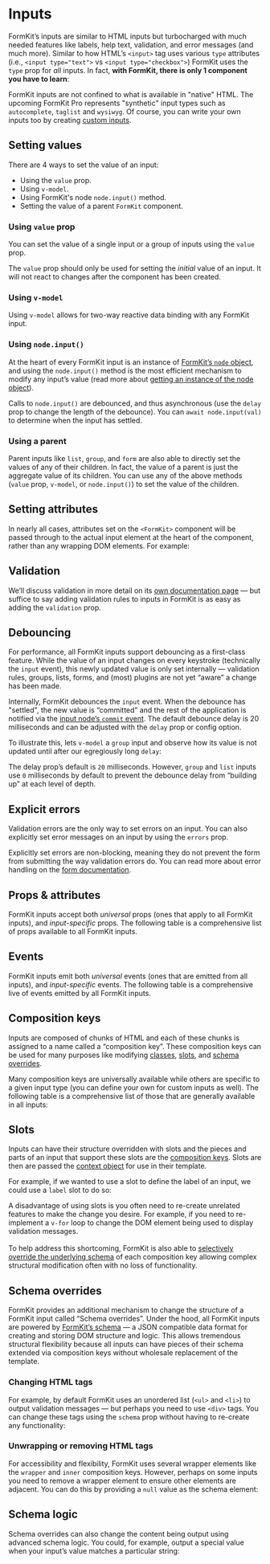 # Inputs

FormKit’s inputs are similar to HTML inputs but turbocharged with much needed features like labels, help text, validation, and error messages (and much more). Similar to how HTML’s `<input>` tag uses various `type` attributes (i.e., `<input type="text">` vs `<input type="checkbox">`) FormKit uses the `type` prop for _all_ inputs. In fact, **with FormKit, there is only 1 component you have to learn**:

<example
  name="Text input"
  file="/_content/examples/single-component/single-component"
  langs="vue">
</example>

FormKit inputs are not confined to what is available in "native" HTML. The upcoming FormKit Pro represents "synthetic" input types such as `autocomplete`, `taglist` and `wysiwyg`. Of course, you can write your own inputs too by creating [custom inputs](/guides/custom-input).

## Setting values

<!-- vue-specific -->

There are 4 ways to set the value of an input:

- Using the `value` prop.
- Using `v-model`.
- Using FormKit's node `node.input()` method.
- Setting the value of a parent `FormKit` component.

### Using `value` prop

You can set the value of a single input or a group of inputs using the `value`
prop.

<example
  name="Value prop"
  file="/_content/examples/value-prop/value-prop"
  langs="vue">
</example>

<callout type="warning">
The <code>value</code> prop should only be used for setting the <em>initial</em> value of an input. It will not react to changes after the component has been created.
</callout>

### Using `v-model`

<!-- vue-specific -->

Using `v-model` allows for two-way reactive data binding with any FormKit input.

<example
  name="Input v-model"
  file="/_content/examples/v-model/v-model"
  langs="vue">
</example>

### Using `node.input()`

At the heart of every FormKit input is an instance of [FormKit’s `node`
object](/advanced/core#node), and using the `node.input()` method is the most efficient mechanism to modify any input’s value (read more about [getting an instance of the node object](/advanced/core#getting-a-components-node)).

<example
  name="Input v-model"
  file="/_content/examples/node-input/node-input"
  langs="vue">
</example>

<callout type="tip">
Calls to <code>node.input()</code> are debounced, and thus asynchronous (use the <code>delay</code> prop to change the length of the debounce). You can <code>await node.input(val)</code> to determine when the input has settled.
</callout>

### Using a parent

Parent inputs like `list`, `group`, and `form` are also able to directly set the values of any of their children. In fact, the value of a parent is just the aggregate value of its children. You can use any of the above methods (`value` prop, `v-model`, or `node.input()`) to set the value of the children.

<example
  name="Parent input"
  file="/_content/examples/parent-input/parent-input"
  langs="vue">
</example>

## Setting attributes

In nearly all cases, attributes set on the `<FormKit>` component will be passed through to the actual input element at the heart of the component, rather than any wrapping DOM elements. For example:

<example
  name="Text input"
  file="/_content/examples/attributes/attributes"
  tabs="html"
  langs="vue">
</example>

## Validation

We’ll discuss validation in more detail on its [own documentation page](/essentials/validation) — but suffice to say adding validation rules to inputs in FormKit is as easy as adding the `validation` prop.

<example
  name="Simple validation"
  file="/_content/examples/simple-validation/simple-validation"
  langs="vue"></example>

<cta
  href="/essentials/validation"
  label="Learn more about validation rules"
  button="Read the docs"
  type="ghost">
</cta>

## Debouncing

For performance, all FormKit inputs support debouncing as a first-class feature. While the value of an input changes on every keystroke (technically the `input` event), this newly updated value is only set internally — validation rules, groups, lists, forms, and (most) plugins are not yet “aware” a change has been made.

Internally, FormKit debounces the `input` event. When the debounce has "settled", the new value is “committed” and the rest of the application is notified via the [input node’s `commit` event](/advanced/core#events). The default debounce delay is 20 milliseconds and can be adjusted with the `delay` prop or config option.

To illustrate this, lets `v-model` a `group` input and observe how its value is not updated until after our egregiously long `delay`:

<example
  name="Delay prop"
  file="/_content/examples/delay-prop/delay-prop"
  langs="vue"></example>

<callout type="info" label="Group & List delay">
The delay prop’s default is <code>20</code> milliseconds. However, <code>group</code> and <code>list</code> inputs use <code>0</code> milliseconds by default to prevent the debounce delay from “building up” at each level of depth.
</callout>

## Explicit errors

Validation errors are the only way to set errors on an input. You can also explicitly set error messages on an input by using the `errors` prop.

<example
  name="Simple validation"
  file="/_content/examples/simple-errors/simple-errors"
  langs="vue"></example>

<callout type="info" label="Non blocking">
Explicitly set errors are non-blocking, meaning they do not prevent the form from submitting the way validation errors do. You can read more about error handling on the <a href="/essentials/forms#error-handling">form documentation</a>.
</callout>

## Props & attributes

FormKit inputs accept both _universal_ props (ones that apply to all FormKit inputs), and _input-specific_ props. The following table is a comprehensive list of props available to all FormKit inputs.

<reference-table></reference-table>

## Events

FormKit inputs emit both _universal_ events (ones that are emitted from all inputs), and _input-specific_ events. The following table is a comprehensive live of events emitted by all FormKit inputs.

<reference-table type="events" primary="event"></reference-table>

## Composition keys

Inputs are composed of chunks of HTML and each of these chunks is assigned to a name called a “composition key”. These composition keys can be used for many purposes like modifying [classes](#classes), [slots](#slots), and [schema overrides](#schema-overrides).

Many composition keys are universally available while others are specific to a given input type (you can define your own for custom inputs as well). The following table is a comprehensive list of those that are generally available in all inputs:

<reference-table type="compositionKeys" primary="composition-key">
</reference-table>

## Slots

Inputs can have their structure overridden with slots and the pieces and parts of an input that support these slots are the [composition keys](#composition-keys). Slots are then are passed the [context object](/advanced/context) for use in their template.

For example, if we wanted to use a slot to define the label of an input, we could use a `label` slot to do so:

<example
  name="Label slot"
  file="/_content/examples/label-slot/label-slot"
  langs="vue"></example>

<callout type="warning" label="Consider schema overrides">
A disadvantage of using slots is you often need to re-create unrelated features to make the change you desire. For example, if you need to re-implement a <code>v-for</code> loop to change the DOM element being used to display validation messages.<br><br>To help address this shortcoming, FormKit is also able to <a href="#schema-overrides">selectively override the underlying schema</a> of each composition key allowing complex structural modification often with no loss of functionality.
</callout>

## Schema overrides

FormKit provides an additional mechanism to change the structure of a FormKit input called “Schema overrides”. Under the hood, all FormKit inputs are powered by [FormKit’s schema](/advanced/schema) — a JSON compatible data format for creating and storing DOM structure and logic. This allows tremendous structural flexibility because all inputs can have pieces of their schema extended via composition keys without wholesale replacement of the template.

### Changing HTML tags

For example, by default FormKit uses an unordered list (`<ul>` and `<li>`) to output validation messages — but perhaps you need to use `<div>` tags. You can change these tags using the `schema` prop without having to re-create any functionality:

<example
  name="Schema overrides"
  file="/_content/examples/schema-overrides/schema-overrides"
  langs="vue"
  tabs="html,render" ></example>

### Unwrapping or removing HTML tags

For accessibility and flexibility, FormKit uses several wrapper elements like the `wrapper` and `inner` composition keys. However, perhaps on some inputs you need to remove a wrapper element to ensure other elements are adjacent. You can do this by providing a `null` value as the schema element:

<example
  name="No wrappers"
  file="/_content/examples/schema-wrappers/schema-wrappers"
  langs="vue"
  tabs="html,render" ></example>

## Schema logic

Schema overrides can also change the content being output using advanced schema logic. You could, for example, output a special value when your input’s value matches a particular string:

<example
  name="No wrappers"
  file="/_content/examples/schema-content/schema-content"
  langs="vue" ></example>

<cta label="Learn more about how schemas work" href="/advanced/schema" button="Gimme more schema">
